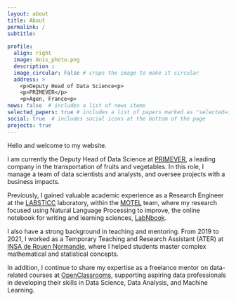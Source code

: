 ```yaml
---
layout: about
title: About
permalink: /
subtitle: 
      
profile:
  align: right
  image: Anis_photo.png
  description : 
  image_circular: False # crops the image to make it circular
  address: >
    <p>Deputy Head of Data Science<p>
    <p>PRIMEVER</p>
    <p>Agen, France<p>
news: false  # includes a list of news items
selected_papers: true # includes a list of papers marked as "selected={true}"
social: true  # includes social icons at the bottom of the page
projects: true
---
```



Hello and welcome to my website.

I am currently the Deputy Head of Data Science at [PRIMEVER](https://www.reseau-primever.com/en/), a leading company in the transportation of fruits and vegetables. In this role, I manage a team of data scientists and analysts, and oversee projects with a business impacts.

Previously, I gained valuable academic experience as a Research Engineer at the [LABSTICC](https://labsticc.fr/en) laboratory, within the [MOTEL](https://labsticc.fr/fr/equipes/motel) team, where my research focused using Natural Language Processing to improve, the online notebook for writing and learning sciences, [LabNbook](https://labnbook.fr/en/home/). 

I also have a strong background in teaching and mentoring. From 2019 to 2021, I worked as a Temporary Teaching and Research Assistant (ATER) at [INSA de Rouen Normandie](https://www.insa-rouen.fr), where I helped students master complex mathematical and statistical concepts.

In addition, I continue to share my expertise as a freelance mentor on data-related courses at [OpenClassrooms](https://openclassrooms.com/fr/paths/164-data-scientist), supporting aspiring data professionals in developing their skills in Data Science, Data Analysis, and Machine Learning.
